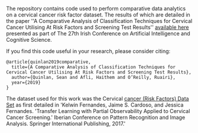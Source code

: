 The repository contains code used to perform comparative data analytics on a cervical cancer risk factor dataset. The results of which are detailed in the paper ''A Comparative Analysis of Classification Techniques for Cervical Cancer Utilising At Risk Factors and Screening Test Results'' [available here](https://pdfs.semanticscholar.org/7227/71e295aec8b2c96c988cbdfdf85798684b9b.pdf) presented as part of The 27th Irish Conference on Artificial Intelligence and Cognitive Science. 


If you find this code useful in your research, please consider citing:
```
@article{quinlan2019comparative,
  title={A Comparative Analysis of Classification Techniques for Cervical Cancer Utilising At Risk Factors and Screening Test Results},
  author={Quinlan, Sean and Afli, Haithem and O’Reilly, Ruairi},
  year={2019}
}
```

The dataset used for this work was the Cervical [cancer (Risk Factors) Data Set](https://archive.ics.uci.edu/ml/datasets/Cervical+cancer+%28Risk+Factors%29) as first detailed in 'Kelwin Fernandes, Jaime S. Cardoso, and Jessica Fernandes. 'Transfer Learning with Partial Observability Applied to Cervical Cancer Screening.' Iberian Conference on Pattern Recognition and Image Analysis. Springer International Publishing, 2017.'
